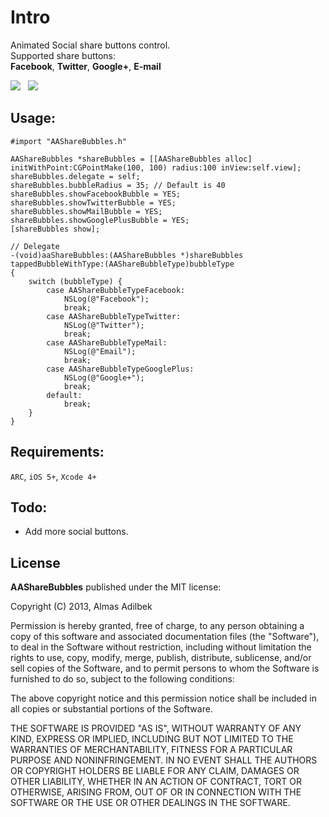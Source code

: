 Intro
==============

Animated Social share buttons control.<br>
Supported share buttons:<br><b>Facebook</b>,  <b>Twitter</b>,  <b>Google+</b>,  <b>E-mail</b>

<img src="http://mixdesign.kz/external/AAShareBubblesAbay.png?tmp"/>&nbsp;&nbsp;
<img src="http://mixdesign.kz/external/AAShareBubbles4.png"/>

Usage:
------
`#import "AAShareBubbles.h"`

    AAShareBubbles *shareBubbles = [[AAShareBubbles alloc] initWithPoint:CGPointMake(100, 100) radius:100 inView:self.view];
    shareBubbles.delegate = self;
    shareBubbles.bubbleRadius = 35; // Default is 40
    shareBubbles.showFacebookBubble = YES;
    shareBubbles.showTwitterBubble = YES;
    shareBubbles.showMailBubble = YES;
    shareBubbles.showGooglePlusBubble = YES;
    [shareBubbles show];
    
    // Delegate
    -(void)aaShareBubbles:(AAShareBubbles *)shareBubbles tappedBubbleWithType:(AAShareBubbleType)bubbleType
    {
        switch (bubbleType) {
            case AAShareBubbleTypeFacebook:
                NSLog(@"Facebook");
                break;
            case AAShareBubbleTypeTwitter:
                NSLog(@"Twitter");
                break;
            case AAShareBubbleTypeMail:
                NSLog(@"Email");
                break;
            case AAShareBubbleTypeGooglePlus:
                NSLog(@"Google+");
                break;
            default:
                break;
        }
    }

Requirements:
------------
`ARC`, `iOS 5+`, `Xcode 4+`

Todo:
-------
- Add more social buttons.

License
-------
<b>AAShareBubbles</b> published under the MIT license:

Copyright (C) 2013, Almas Adilbek

Permission is hereby granted, free of charge, to any person obtaining a copy of this software and associated documentation files (the "Software"), to deal in the Software without restriction, including without limitation the rights to use, copy, modify, merge, publish, distribute, sublicense, and/or sell copies of the Software, and to permit persons to whom the Software is furnished to do so, subject to the following conditions:

The above copyright notice and this permission notice shall be included in all copies or substantial portions of the Software.

THE SOFTWARE IS PROVIDED "AS IS", WITHOUT WARRANTY OF ANY KIND, EXPRESS OR IMPLIED, INCLUDING BUT NOT LIMITED TO THE WARRANTIES OF MERCHANTABILITY, FITNESS FOR A PARTICULAR PURPOSE AND NONINFRINGEMENT. IN NO EVENT SHALL THE AUTHORS OR COPYRIGHT HOLDERS BE LIABLE FOR ANY CLAIM, DAMAGES OR OTHER LIABILITY, WHETHER IN AN ACTION OF CONTRACT, TORT OR OTHERWISE, ARISING FROM, OUT OF OR IN CONNECTION WITH THE SOFTWARE OR THE USE OR OTHER DEALINGS IN THE SOFTWARE.
